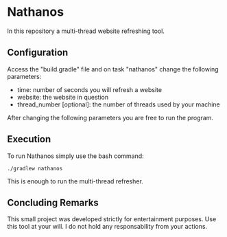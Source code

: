 # Nathanos

In this repository a multi-thread website refreshing tool.

## Configuration

Access the "build.gradle" file and on task "nathanos" change the following parameters:
- time: number of seconds you will refresh a website
- website: the website in question
- thread_number [optional]: the number of threads used by your machine

After changing the following parameters you are free to run the program.

## Execution

To run Nathanos simply use the bash command:

```
./gradlew nathanos
```
This is enough to run the multi-thread refresher. 

## Concluding Remarks

This small project was developed strictly for entertainment purposes.  Use this tool at your will. I do not hold any responsability from your actions.
